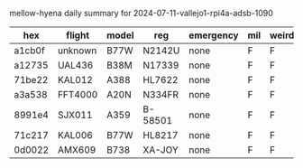 mellow-hyena daily summary for 2024-07-11-vallejo1-rpi4a-adsb-1090

|hex|flight|model|reg|emergency|mil|weirdo|
|--|--|--|--|--|--|--|
|a1cb0f|unknown|B77W|N2142U|none|F|F|
|a12735|UAL436|B38M|N17339|none|F|F|
|71be22|KAL012|A388|HL7622|none|F|F|
|a3a538|FFT4000|A20N|N334FR|none|F|F|
|8991e4|SJX011|A359|B-58501|none|F|F|
|71c217|KAL006|B77W|HL8217|none|F|F|
|0d0022|AMX609|B738|XA-JOY|none|F|F|

